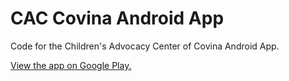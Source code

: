 # CAC Covina Android App

Code for the Children's Advocacy Center of Covina Android App.

[View the app on Google Play.](https://play.google.com/store/apps/details?id=ecarroll.cachcapp "CAC Covina Android App")